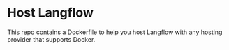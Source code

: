 # Host Langflow

This repo contains a Dockerfile to help you host Langflow with any hosting provider that supports Docker.
